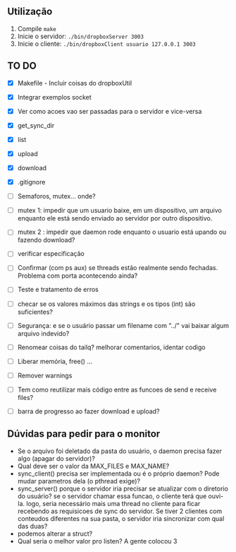 ## Utilização
1. Compile ```make```
2. Inicie o servidor: ```./bin/dropboxServer 3003```
3. Inicie o cliente: ```./bin/dropboxClient usuario 127.0.0.1 3003```

## TO DO
- [x] Makefile - Incluir coisas do dropboxUtil
- [x] Integrar exemplos socket
- [x] Ver como acoes vao ser passadas para o servidor e vice-versa
- [x] get_sync_dir
- [x] list
- [x] upload
- [x] download
- [x] .gitignore
- [ ] Semaforos, mutex... onde?
- [ ] mutex 1: impedir que um usuario baixe, em um dispositivo, um arquivo enquanto ele está sendo enviado ao servidor por outro dispositivo.
- [ ] mutex 2 : impedir que daemon rode enquanto o usuario está upando ou fazendo download?
- [ ] verificar especificação
- [ ] Confirmar (com ps aux) se threads estão realmente sendo fechadas. Problema com porta acontecendo ainda?
- [ ] Teste e tratamento de erros
- [ ] checar se os valores máximos das strings e os tipos (int) são suficientes?
- [ ] Segurança: e se o usuário passar um filename com "../" vai baixar algum arquivo indevido?
- [ ] Renomear coisas do tailq? melhorar comentarios, identar codigo
- [ ] Liberar memória, free() ...
- [ ] Remover warnings
- [ ] Tem como reutilizar mais código entre as funcoes de send e receive files?
- [ ] barra de progresso ao fazer download e upload?


## Dúvidas para pedir para o monitor
- Se o arquivo foi deletado da pasta do usuário, o daemon precisa fazer algo (apagar do servidor)?
- Qual deve ser o valor da MAX_FILES e MAX_NAME?
- sync_client() precisa ser implementada ou é o próprio daemon? Pode mudar parametros dela (o pthread exige)?
- sync_server() porque o servidor iria precisar se atualizar com o diretorio do usuário? se o servidor chamar essa funcao, o cliente terá que ouvi-la. logo, seria necessário mais uma thread no cliente para ficar recebendo as requisicoes de sync do servidor. Se tiver 2 clientes com conteudos diferentes na sua pasta, o servidor iria sincronizar com qual das duas?
- podemos alterar a struct?
- Qual seria o melhor valor pro listen? A gente colocou 3
